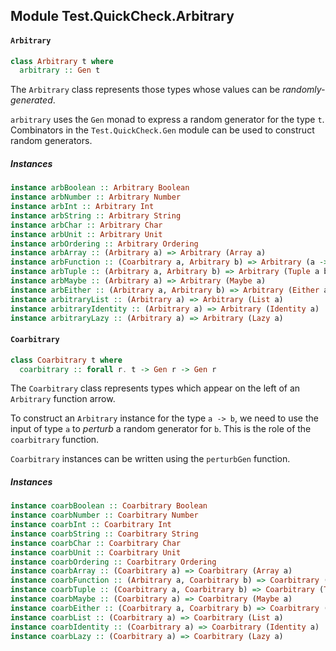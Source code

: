 ## Module Test.QuickCheck.Arbitrary

#### `Arbitrary`

``` purescript
class Arbitrary t where
  arbitrary :: Gen t
```

The `Arbitrary` class represents those types whose values can be
_randomly-generated_.

`arbitrary` uses the `Gen` monad to express a random generator for
the type `t`. Combinators in the `Test.QuickCheck.Gen`
module can be used to construct random generators.

##### Instances
``` purescript
instance arbBoolean :: Arbitrary Boolean
instance arbNumber :: Arbitrary Number
instance arbInt :: Arbitrary Int
instance arbString :: Arbitrary String
instance arbChar :: Arbitrary Char
instance arbUnit :: Arbitrary Unit
instance arbOrdering :: Arbitrary Ordering
instance arbArray :: (Arbitrary a) => Arbitrary (Array a)
instance arbFunction :: (Coarbitrary a, Arbitrary b) => Arbitrary (a -> b)
instance arbTuple :: (Arbitrary a, Arbitrary b) => Arbitrary (Tuple a b)
instance arbMaybe :: (Arbitrary a) => Arbitrary (Maybe a)
instance arbEither :: (Arbitrary a, Arbitrary b) => Arbitrary (Either a b)
instance arbitraryList :: (Arbitrary a) => Arbitrary (List a)
instance arbitraryIdentity :: (Arbitrary a) => Arbitrary (Identity a)
instance arbitraryLazy :: (Arbitrary a) => Arbitrary (Lazy a)
```

#### `Coarbitrary`

``` purescript
class Coarbitrary t where
  coarbitrary :: forall r. t -> Gen r -> Gen r
```

The `Coarbitrary` class represents types which appear on the left of
an `Arbitrary` function arrow.

To construct an `Arbitrary` instance for the type `a -> b`, we need to
use the input of type `a` to _perturb_ a random generator for `b`. This
is the role of the `coarbitrary` function.

`Coarbitrary` instances can be written using the `perturbGen` function.

##### Instances
``` purescript
instance coarbBoolean :: Coarbitrary Boolean
instance coarbNumber :: Coarbitrary Number
instance coarbInt :: Coarbitrary Int
instance coarbString :: Coarbitrary String
instance coarbChar :: Coarbitrary Char
instance coarbUnit :: Coarbitrary Unit
instance coarbOrdering :: Coarbitrary Ordering
instance coarbArray :: (Coarbitrary a) => Coarbitrary (Array a)
instance coarbFunction :: (Arbitrary a, Coarbitrary b) => Coarbitrary (a -> b)
instance coarbTuple :: (Coarbitrary a, Coarbitrary b) => Coarbitrary (Tuple a b)
instance coarbMaybe :: (Coarbitrary a) => Coarbitrary (Maybe a)
instance coarbEither :: (Coarbitrary a, Coarbitrary b) => Coarbitrary (Either a b)
instance coarbList :: (Coarbitrary a) => Coarbitrary (List a)
instance coarbIdentity :: (Coarbitrary a) => Coarbitrary (Identity a)
instance coarbLazy :: (Coarbitrary a) => Coarbitrary (Lazy a)
```


